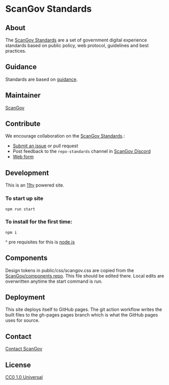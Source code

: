 # ScanGov Standards

## About

The [ScanGov Standards](https://standards.scangov.org) are a set of government digital experience standards based on public policy, web protocol, guidelines and best practices.

## Guidance

Standards are based on [guidance](https://standards.scangov.org/guidance/).

## Maintainer

[ScanGov](https://scangov.com)

## Contribute

We encourage collaboration on the [ScanGov Standards](https://standards.scangov.org).:

- [Submit an issue](https://github.com/ScanGov/standards/issues) or pull request
- Post feedback to the `repo-standards` channel in [ScanGov Discord](https://discord.gg/aTCrf8HD)
- [Web form](https://docs.google.com/forms/d/e/1FAIpQLSeKiSG0f07leAwW1QqIMSoDIgTA92m0jVy6NADtiaoPhg4rww/viewform?usp=sharing)

## Development

This is an <a href="https://www.11ty.dev/">11ty</a> powered site.

### To start up site

```
npm run start
```

### To install for the first time:

```
npm i
```

^ pre requisites for this is <a href="https://nodejs.org/en">node.js</a>

## Components

Design tokens in public/css/scangov.css are copied from the <a href="https://github.com/ScanGov/components">ScanGov/components repo</a>. This file should be edited there. Local edits are overwritten anytime the start command is run.

## Deployment

This site deploys itself to GitHub pages. The git action workflow writes the built files to the gh-pages pages branch which is what the GitHub pages uses for source.

## Contact

[Contact ScanGov](https://docs.scangov.org/contact)

## License

[CC0 1.0 Universal](https://github.com/ScanGov/standards/blob/main/LICENSE)

